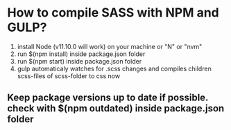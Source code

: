 # How to compile SASS with NPM and GULP?

  1. install Node (v11.10.0 will work) on your machine or "N" or "nvm"
  2. run $(npm install) inside package.json folder
  3. run $(npm start) inside package.json folder
  4. gulp automaticaly watches for .scss changes and compiles children scss-files of scss-folder to css now

## Keep package versions up to date if possible. check with $(npm outdated) inside package.json folder

